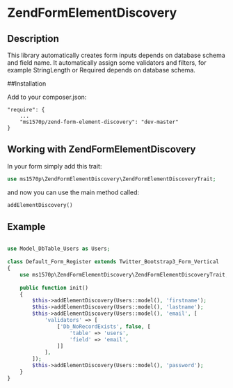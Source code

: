 # ZendFormElementDiscovery

## Description

This library automatically creates form inputs depends on database schema and field name. It automatically assign some validators and filters, for example StringLength or Required depends on database schema.

##Installation

Add to your composer.json:

    "require": {
        ...
        "ms1570p/zend-form-element-discovery": "dev-master"
    }

## Working with ZendFormElementDiscovery

In your form simply add this trait:
```php
use ms1570p\ZendFormElementDiscovery\ZendFormElementDiscoveryTrait;
```
and now you can use the main method called:
```php
addElementDiscovery()
```

## Example
```php

use Model_DbTable_Users as Users;
 
class Default_Form_Register extends Twitter_Bootstrap3_Form_Vertical
{
    use ms1570p\ZendFormElementDiscovery\ZendFormElementDiscoveryTrait;
 
    public function init()
    {
        $this->addElementDiscovery(Users::model(), 'firstname');
        $this->addElementDiscovery(Users::model(), 'lastname');
        $this->addElementDiscovery(Users::model(), 'email', [
            'validators' => [
                ['Db_NoRecordExists', false, [
                    'table' => 'users',
                    'field' => 'email',
                ]]
            ],
        ]);
        $this->addElementDiscovery(Users::model(), 'password');
    }
}
```